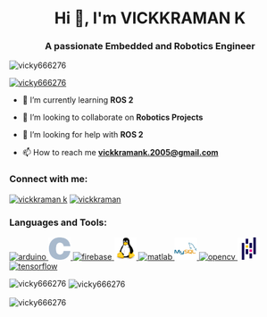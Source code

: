 <h1 align="center">Hi 👋, I'm VICKKRAMAN K</h1>
<h3 align="center">A passionate Embedded and Robotics Engineer </h3>

<p align="left"> <img src="https://komarev.com/ghpvc/?username=vicky666276&label=Profile%20views&color=0e75b6&style=flat" alt="vicky666276" /> </p>

<p align="left"> <a href="https://github.com/ryo-ma/github-profile-trophy"><img src="https://github-profile-trophy.vercel.app/?username=vicky666276" alt="vicky666276" /></a> </p>

- 🌱 I’m currently learning **ROS 2**

- 👯 I’m looking to collaborate on **Robotics Projects**

- 🤝 I’m looking for help with **ROS 2**

- 📫 How to reach me **vickkramank.2005@gmail.com**

<h3 align="left">Connect with me:</h3>
<p align="left">
<a href="https://linkedin.com/in/vickkraman k" target="blank"><img align="center" src="https://raw.githubusercontent.com/rahuldkjain/github-profile-readme-generator/master/src/images/icons/Social/linked-in-alt.svg" alt="vickkraman k" height="30" width="40" /></a>
<a href="https://kaggle.com/vickkraman" target="blank"><img align="center" src="https://raw.githubusercontent.com/rahuldkjain/github-profile-readme-generator/master/src/images/icons/Social/kaggle.svg" alt="vickkraman" height="30" width="40" /></a>
</p>

<h3 align="left">Languages and Tools:</h3>
<p align="left"> <a href="https://www.arduino.cc/" target="_blank" rel="noreferrer"> <img src="https://cdn.worldvectorlogo.com/logos/arduino-1.svg" alt="arduino" width="40" height="40"/> </a> <a href="https://www.cprogramming.com/" target="_blank" rel="noreferrer"> <img src="https://raw.githubusercontent.com/devicons/devicon/master/icons/c/c-original.svg" alt="c" width="40" height="40"/> </a> <a href="https://firebase.google.com/" target="_blank" rel="noreferrer"> <img src="https://www.vectorlogo.zone/logos/firebase/firebase-icon.svg" alt="firebase" width="40" height="40"/> </a> <a href="https://www.linux.org/" target="_blank" rel="noreferrer"> <img src="https://raw.githubusercontent.com/devicons/devicon/master/icons/linux/linux-original.svg" alt="linux" width="40" height="40"/> </a> <a href="https://www.mathworks.com/" target="_blank" rel="noreferrer"> <img src="https://upload.wikimedia.org/wikipedia/commons/2/21/Matlab_Logo.png" alt="matlab" width="40" height="40"/> </a> <a href="https://www.mysql.com/" target="_blank" rel="noreferrer"> <img src="https://raw.githubusercontent.com/devicons/devicon/master/icons/mysql/mysql-original-wordmark.svg" alt="mysql" width="40" height="40"/> </a> <a href="https://opencv.org/" target="_blank" rel="noreferrer"> <img src="https://www.vectorlogo.zone/logos/opencv/opencv-icon.svg" alt="opencv" width="40" height="40"/> </a> <a href="https://pandas.pydata.org/" target="_blank" rel="noreferrer"> <img src="https://raw.githubusercontent.com/devicons/devicon/2ae2a900d2f041da66e950e4d48052658d850630/icons/pandas/pandas-original.svg" alt="pandas" width="40" height="40"/> </a> <a href="https://www.tensorflow.org" target="_blank" rel="noreferrer"> <img src="https://www.vectorlogo.zone/logos/tensorflow/tensorflow-icon.svg" alt="tensorflow" width="40" height="40"/> </a> </p>

<p><img align="left" src="https://github-readme-stats.vercel.app/api/top-langs?username=vicky666276&show_icons=true&locale=en&layout=compact" alt="vicky666276" /></p>

<p>&nbsp;<img align="center" src="https://github-readme-stats.vercel.app/api?username=vicky666276&show_icons=true&locale=en" alt="vicky666276" /></p>

<p><img align="center" src="https://github-readme-streak-stats.herokuapp.com/?user=vicky666276&" alt="vicky666276" /></p>


